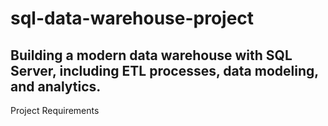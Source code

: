 # sql-data-warehouse-project
Building a modern data warehouse with SQL Server, including ETL processes, data modeling, and analytics.
---
Project Requirements
